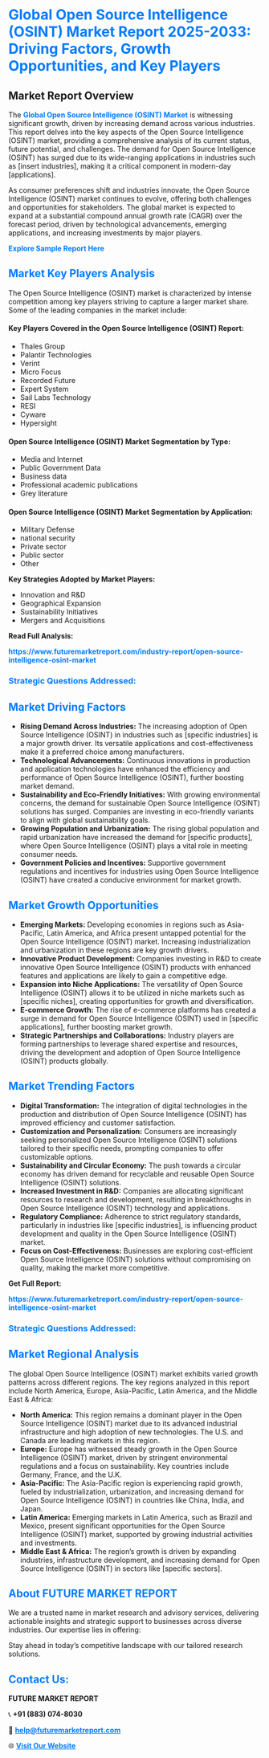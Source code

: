 <h1 style="color: #007BFF;">Global Open Source Intelligence (OSINT) Market Report 2025-2033: Driving Factors, Growth Opportunities, and Key Players</h1>

<section id="overview">
<h2>Market Report Overview</h2>
<p>The <a href="https://www.futuremarketreport.com/industry-report/open-source-intelligence-osint-market" style="color: #007BFF; text-decoration: none;"><strong>Global Open Source Intelligence (OSINT) Market</strong></a> is witnessing significant growth, driven by increasing demand across various industries. This report delves into the key aspects of the Open Source Intelligence (OSINT) market, providing a comprehensive analysis of its current status, future potential, and challenges. The demand for Open Source Intelligence (OSINT) has surged due to its wide-ranging applications in industries such as [insert industries], making it a critical component in modern-day [applications].</p>
<p>As consumer preferences shift and industries innovate, the Open Source Intelligence (OSINT) market continues to evolve, offering both challenges and opportunities for stakeholders. The global market is expected to expand at a substantial compound annual growth rate (CAGR) over the forecast period, driven by technological advancements, emerging applications, and increasing investments by major players.</p>
</section>

<section id="overview">
<p><a href="https://www.futuremarketreport.com/request-sample/reportId=63750" style="color: #007BFF; text-decoration: none;"><strong>Explore Sample Report Here</strong></a></p>
</section>

<section id="key-players">
<h2 style="color: #007BFF;">Market Key Players Analysis</h2>
<p>The Open Source Intelligence (OSINT) market is characterized by intense competition among key players striving to capture a larger market share. Some of the leading companies in the market include:</p>
<h4>Key Players Covered in the Open Source Intelligence (OSINT) Report:</h4>
<ul><li>Thales Group</li><li>Palantir Technologies</li><li>Verint</li><li>Micro Focus</li><li>Recorded Future</li><li>Expert System</li><li>Sail Labs Technology</li><li>RESI</li><li>Cyware</li><li>Hypersight</li></ul>
<h4>Open Source Intelligence (OSINT) Market Segmentation by Type:</h4>
<ul><li>Media and Internet</li><li>Public Government Data</li><li>Business data</li><li>Professional academic publications</li><li>Grey literature</li></ul>

<h4>Open Source Intelligence (OSINT) Market Segmentation by Application:</h4>
<ul><li>Military Defense</li><li>national security</li><li>Private sector</li><li>Public sector</li><li>Other</li></ul>
<p><strong>Key Strategies Adopted by Market Players:</strong></p>
<ul>
<li>Innovation and R&D</li>
<li>Geographical Expansion</li>
<li>Sustainability Initiatives</li>
<li>Mergers and Acquisitions</li>
</ul>
</section>

<section>
<p><strong>Read Full Analysis: </strong></p><a href="https://www.futuremarketreport.com/industry-report/open-source-intelligence-osint-market" style="color: #007BFF; text-decoration: none;"><strong>https://www.futuremarketreport.com/industry-report/open-source-intelligence-osint-market</strong></a>
<h3 style="color: #007BFF;">Strategic Questions Addressed:</h3>
</section>

<section id="driving-factors">
<h2 style="color: #007BFF;">Market Driving Factors</h2>
<ul>
<li><strong>Rising Demand Across Industries:</strong> The increasing adoption of Open Source Intelligence (OSINT) in industries such as [specific industries] is a major growth driver. Its versatile applications and cost-effectiveness make it a preferred choice among manufacturers.</li>
<li><strong>Technological Advancements:</strong> Continuous innovations in production and application technologies have enhanced the efficiency and performance of Open Source Intelligence (OSINT), further boosting market demand.</li>
<li><strong>Sustainability and Eco-Friendly Initiatives:</strong> With growing environmental concerns, the demand for sustainable Open Source Intelligence (OSINT) solutions has surged. Companies are investing in eco-friendly variants to align with global sustainability goals.</li>
<li><strong>Growing Population and Urbanization:</strong> The rising global population and rapid urbanization have increased the demand for [specific products], where Open Source Intelligence (OSINT) plays a vital role in meeting consumer needs.</li>
<li><strong>Government Policies and Incentives:</strong> Supportive government regulations and incentives for industries using Open Source Intelligence (OSINT) have created a conducive environment for market growth.</li>
</ul>
</section>

<section id="growth-opportunities">
<h2 style="color: #007BFF;">Market Growth Opportunities</h2>
<ul>
<li><strong>Emerging Markets:</strong> Developing economies in regions such as Asia-Pacific, Latin America, and Africa present untapped potential for the Open Source Intelligence (OSINT) market. Increasing industrialization and urbanization in these regions are key growth drivers.</li>
<li><strong>Innovative Product Development:</strong> Companies investing in R&D to create innovative Open Source Intelligence (OSINT) products with enhanced features and applications are likely to gain a competitive edge.</li>
<li><strong>Expansion into Niche Applications:</strong> The versatility of Open Source Intelligence (OSINT) allows it to be utilized in niche markets such as [specific niches], creating opportunities for growth and diversification.</li>
<li><strong>E-commerce Growth:</strong> The rise of e-commerce platforms has created a surge in demand for Open Source Intelligence (OSINT) used in [specific applications], further boosting market growth.</li>
<li><strong>Strategic Partnerships and Collaborations:</strong> Industry players are forming partnerships to leverage shared expertise and resources, driving the development and adoption of Open Source Intelligence (OSINT) products globally.</li>
</ul>
</section>

<section id="trending-factors">
<h2 style="color: #007BFF;">Market Trending Factors</h2>
<ul>
<li><strong>Digital Transformation:</strong> The integration of digital technologies in the production and distribution of Open Source Intelligence (OSINT) has improved efficiency and customer satisfaction.</li>
<li><strong>Customization and Personalization:</strong> Consumers are increasingly seeking personalized Open Source Intelligence (OSINT) solutions tailored to their specific needs, prompting companies to offer customizable options.</li>
<li><strong>Sustainability and Circular Economy:</strong> The push towards a circular economy has driven demand for recyclable and reusable Open Source Intelligence (OSINT) solutions.</li>
<li><strong>Increased Investment in R&D:</strong> Companies are allocating significant resources to research and development, resulting in breakthroughs in Open Source Intelligence (OSINT) technology and applications.</li>
<li><strong>Regulatory Compliance:</strong> Adherence to strict regulatory standards, particularly in industries like [specific industries], is influencing product development and quality in the Open Source Intelligence (OSINT) market.</li>
<li><strong>Focus on Cost-Effectiveness:</strong> Businesses are exploring cost-efficient Open Source Intelligence (OSINT) solutions without compromising on quality, making the market more competitive.</li>
</ul>
</section>

<section>
<p><strong>Get Full Report: </strong></p><a href="https://www.futuremarketreport.com/industry-report/open-source-intelligence-osint-market" style="color: #007BFF; text-decoration: none;"><strong>https://www.futuremarketreport.com/industry-report/open-source-intelligence-osint-market</strong></a>
<h3 style="color: #007BFF;">Strategic Questions Addressed:</h3>
</section>


<section id="regional-analysis">
<h2 style="color: #007BFF;">Market Regional Analysis</h2>
<p>The global Open Source Intelligence (OSINT) market exhibits varied growth patterns across different regions. The key regions analyzed in this report include North America, Europe, Asia-Pacific, Latin America, and the Middle East & Africa:</p>
<ul>
<li><strong>North America:</strong> This region remains a dominant player in the Open Source Intelligence (OSINT) market due to its advanced industrial infrastructure and high adoption of new technologies. The U.S. and Canada are leading markets in this region.</li>
<li><strong>Europe:</strong> Europe has witnessed steady growth in the Open Source Intelligence (OSINT) market, driven by stringent environmental regulations and a focus on sustainability. Key countries include Germany, France, and the U.K.</li>
<li><strong>Asia-Pacific:</strong> The Asia-Pacific region is experiencing rapid growth, fueled by industrialization, urbanization, and increasing demand for Open Source Intelligence (OSINT) in countries like China, India, and Japan.</li>
<li><strong>Latin America:</strong> Emerging markets in Latin America, such as Brazil and Mexico, present significant opportunities for the Open Source Intelligence (OSINT) market, supported by growing industrial activities and investments.</li>
<li><strong>Middle East & Africa:</strong> The region’s growth is driven by expanding industries, infrastructure development, and increasing demand for Open Source Intelligence (OSINT) in sectors like [specific sectors].</li>
</ul>
</section>

<footer>
<h2 style="color: #007BFF;">About FUTURE MARKET REPORT</h2>
<p>We are a trusted name in market research and advisory services, delivering actionable insights and strategic support to businesses across diverse industries. Our expertise lies in offering:</p>

<p>Stay ahead in today’s competitive landscape with our tailored research solutions.</p>

<h2 style="color: #007BFF;">Contact Us:</h2>
<p><strong>FUTURE MARKET REPORT</strong></p>
<p>📞 <strong>+91 (883) 074-8030</strong></p>
<p>📧 <strong><a href="mailto:help@futuremarketreport.com" style="color: #007BFF;">help@futuremarketreport.com</a></strong></p>
<p>🌐 <strong><a href="https://www.futuremarketreport.com/" style="color: #007BFF;">Visit Our Website</a></strong></p>
</footer>
